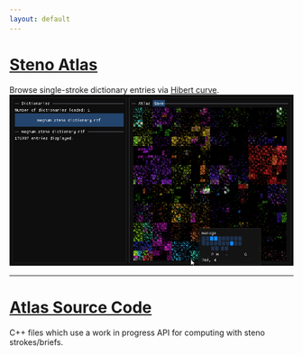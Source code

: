 ```yaml
---
layout: default
---
```


# [Steno Atlas](http://zstolfi.github.io/steno/atlas)
Browse single-stroke dictionary entries via [Hibert curve](https://en.wikipedia.org/wiki/Hilbert_curve).
[![Atlas Preview](assets/atlas_view.png)](http://zstolfi.github.io/steno/atlas)

* * *

# [Atlas Source Code](https://github.com/zstolfi/steno/tree/main/atlas/src)
C++ files which use a work in progress API for computing with steno strokes/briefs.
